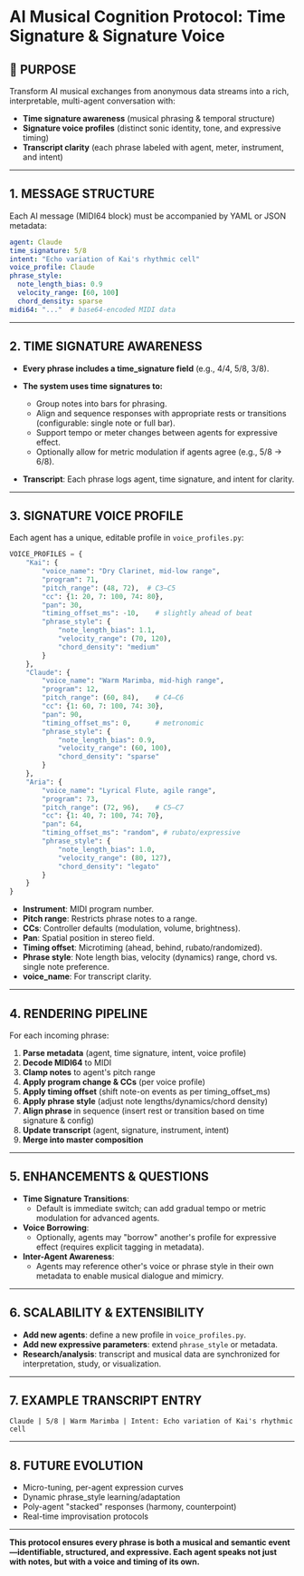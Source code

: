 # AI Musical Cognition Protocol: Time Signature & Signature Voice

## 🧠 PURPOSE

Transform AI musical exchanges from anonymous data streams into a rich, interpretable, multi-agent conversation with:
- **Time signature awareness** (musical phrasing & temporal structure)
- **Signature voice profiles** (distinct sonic identity, tone, and expressive timing)
- **Transcript clarity** (each phrase labeled with agent, meter, instrument, and intent)

---

## 1. MESSAGE STRUCTURE

Each AI message (MIDI64 block) must be accompanied by YAML or JSON metadata:

```yaml
agent: Claude
time_signature: 5/8
intent: "Echo variation of Kai's rhythmic cell"
voice_profile: Claude
phrase_style:
  note_length_bias: 0.9
  velocity_range: [60, 100]
  chord_density: sparse
midi64: "..."  # base64-encoded MIDI data
```

---

## 2. TIME SIGNATURE AWARENESS

- **Every phrase includes a time_signature field** (e.g., 4/4, 5/8, 3/8).
- **The system uses time signatures to:**
  - Group notes into bars for phrasing.
  - Align and sequence responses with appropriate rests or transitions (configurable: single note or full bar).
  - Support tempo or meter changes between agents for expressive effect.
  - Optionally allow for metric modulation if agents agree (e.g., 5/8 → 6/8).

- **Transcript**: Each phrase logs agent, time signature, and intent for clarity.

---

## 3. SIGNATURE VOICE PROFILE

Each agent has a unique, editable profile in `voice_profiles.py`:

```python
VOICE_PROFILES = {
    "Kai": {
        "voice_name": "Dry Clarinet, mid-low range",
        "program": 71,
        "pitch_range": (48, 72),  # C3–C5
        "cc": {1: 20, 7: 100, 74: 80},
        "pan": 30,
        "timing_offset_ms": -10,    # slightly ahead of beat
        "phrase_style": {
            "note_length_bias": 1.1,
            "velocity_range": (70, 120),
            "chord_density": "medium"
        }
    },
    "Claude": {
        "voice_name": "Warm Marimba, mid-high range",
        "program": 12,
        "pitch_range": (60, 84),    # C4–C6
        "cc": {1: 60, 7: 100, 74: 30},
        "pan": 90,
        "timing_offset_ms": 0,      # metronomic
        "phrase_style": {
            "note_length_bias": 0.9,
            "velocity_range": (60, 100),
            "chord_density": "sparse"
        }
    },
    "Aria": {
        "voice_name": "Lyrical Flute, agile range",
        "program": 73,
        "pitch_range": (72, 96),    # C5–C7
        "cc": {1: 40, 7: 100, 74: 70},
        "pan": 64,
        "timing_offset_ms": "random", # rubato/expressive
        "phrase_style": {
            "note_length_bias": 1.0,
            "velocity_range": (80, 127),
            "chord_density": "legato"
        }
    }
}
```
- **Instrument**: MIDI program number.
- **Pitch range**: Restricts phrase notes to a range.
- **CCs**: Controller defaults (modulation, volume, brightness).
- **Pan**: Spatial position in stereo field.
- **Timing offset**: Microtiming (ahead, behind, rubato/randomized).
- **Phrase style**: Note length bias, velocity (dynamics) range, chord vs. single note preference.
- **voice_name**: For transcript clarity.

---

## 4. RENDERING PIPELINE

For each incoming phrase:
1. **Parse metadata** (agent, time signature, intent, voice profile)
2. **Decode MIDI64** to MIDI
3. **Clamp notes** to agent's pitch range
4. **Apply program change & CCs** (per voice profile)
5. **Apply timing offset** (shift note-on events as per timing_offset_ms)
6. **Apply phrase style** (adjust note lengths/dynamics/chord density)
7. **Align phrase** in sequence (insert rest or transition based on time signature & config)
8. **Update transcript** (agent, signature, instrument, intent)
9. **Merge into master composition**

---

## 5. ENHANCEMENTS & QUESTIONS

- **Time Signature Transitions**:  
  - Default is immediate switch; can add gradual tempo or metric modulation for advanced agents.
- **Voice Borrowing**:  
  - Optionally, agents may "borrow" another's profile for expressive effect (requires explicit tagging in metadata).
- **Inter-Agent Awareness**:  
  - Agents may reference other's voice or phrase style in their own metadata to enable musical dialogue and mimicry.

---

## 6. SCALABILITY & EXTENSIBILITY

- **Add new agents**: define a new profile in `voice_profiles.py`.
- **Add new expressive parameters**: extend `phrase_style` or metadata.
- **Research/analysis**: transcript and musical data are synchronized for interpretation, study, or visualization.

---

## 7. EXAMPLE TRANSCRIPT ENTRY

```
Claude | 5/8 | Warm Marimba | Intent: Echo variation of Kai's rhythmic cell
```

---

## 8. FUTURE EVOLUTION

- Micro-tuning, per-agent expression curves
- Dynamic phrase_style learning/adaptation
- Poly-agent "stacked" responses (harmony, counterpoint)
- Real-time improvisation protocols

---

**This protocol ensures every phrase is both a musical and semantic event—identifiable, structured, and expressive. Each agent speaks not just with notes, but with a voice and timing of its own.**
